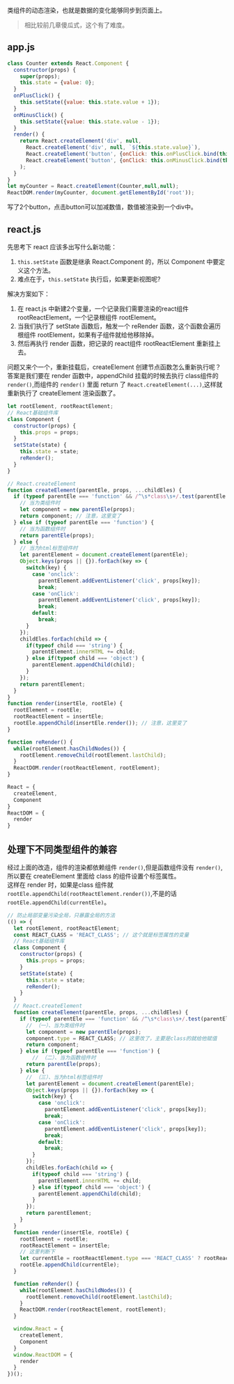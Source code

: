类组件的动态渲染，也就是数据的变化能够同步到页面上。

> 相比较前几章傻瓜式，这个有了难度。

## app.js
```js
class Counter extends React.Component {
  constructor(props) {
    super(props);
    this.state = {value: 0};
  }
  onPlusClick() {
    this.setState({value: this.state.value + 1});
  }
  onMinusClick() {
    this.setState({value: this.state.value - 1});
  }
  render() {
    return React.createElement('div', null,
      React.createElement('div', null, `${this.state.value}`),
      React.createElement('button', {onClick: this.onPlusClick.bind(this)}, '+'),
      React.createElement('button', {onClick: this.onMinusClick.bind(this)}, '-')
    );
  }
}
let myCounter = React.createElement(Counter,null,null);
ReactDOM.render(myCounter, document.getElementById('root'));
```
写了2个button，点击button可以加减数值，数值被渲染到一个div中。

## react.js
先思考下 react 应该多出写什么新功能：
1. `this.setState` 函数是继承 React.Component 的，所以 Component 中要定义这个方法。
2. 难点在于，`this.setState` 执行后，如果更新视图呢?

解决方案如下：
1. 在 react.js 中新建2个变量，一个记录我们需要渲染的react组件 rootReactElement，一个记录根组件 rootElement。
2. 当我们执行了 setState 函数后，触发一个 reRender 函数，这个函数会遍历根组件 rootElement，如果有子组件就给他移除掉。
3. 然后再执行 render 函数，把记录的 react组件 rootReactElement 重新挂上去。

问题又来个一个，重新挂载后，createElement 创建节点函数怎么重新执行呢？  
答案是我们要在 render 函数中，appendChild 挂载的时候去执行 class组件的 `render()`,而组件的 `render()` 里面 return 了 `React.createElement(...)`,这样就重新执行了 createElement 渲染函数了。

```js
let rootElement, rootReactElement;
// React基础组件库
class Component {
  constructor(props) {
    this.props = props;
  }
  setState(state) {
    this.state = state;
    reRender();
  }
}

// React.createElement
function createElement(parentEle, props, ...childEles) {
  if (typeof parentEle === 'function' && /^\s*class\s+/.test(parentEle.toString())) {
    // 当为类组件时
    let component = new parentEle(props);
    return component; // 注意，这里变了
  } else if (typeof parentEle === 'function') {
    // 当为函数组件时
    return parentEle(props);
  } else {
    // 当为html标签组件时
    let parentElement = document.createElement(parentEle);
    Object.keys(props || {}).forEach(key => {
      switch(key) {
        case 'onclick':
          parentElement.addEventListener('click', props[key]);
          break;
        case 'onClick':
          parentElement.addEventListener('click', props[key]);
          break;
        default:
          break;
      }
    });
    childEles.forEach(child => {
      if(typeof child === 'string') {
        parentElement.innerHTML += child;
      } else if(typeof child === 'object') {
        parentElement.appendChild(child);
      }
    });
    return parentElement;
  }
}
function render(insertEle, rootEle) {
  rootElement = rootEle;
  rootReactElement = insertEle;
  rootEle.appendChild(insertEle.render()); // 注意，这里变了
}

function reRender() {
  while(rootElement.hasChildNodes()) {
    rootElement.removeChild(rootElement.lastChild);
  }
  ReactDOM.render(rootReactElement, rootElement);
}

React = {
  createElement,
  Component
}
ReactDOM = {
  render
}
```

## 处理下不同类型组件的兼容
经过上面的改造，组件的渲染都依赖组件 `render()`,但是函数组件没有 `render()`,所以要在 createElement 里面给 class 的组件设置个标签属性。  
这样在 render 时，如果是class 组件就 `rootEle.appendChild(rootReactElement.render())`,不是的话 `rootEle.appendChild(currentEle)`。
```js
// 防止局部变量污染全局，只暴露全局的方法
(() => {
  let rootElement, rootReactElement;
  const REACT_CLASS = 'REACT_CLASS'; // 这个就是标签属性的变量
  // React基础组件库
  class Component {
    constructor(props) {
      this.props = props;
    }
    setState(state) {
      this.state = state;
      reRender();
    }
  }
  // React.createElement
  function createElement(parentEle, props, ...childEles) {
    if (typeof parentEle === 'function' && /^\s*class\s+/.test(parentEle.toString())) {
      // （一）、当为类组件时
      let component = new parentEle(props);
      component.type = REACT_CLASS; // 这里改了，主要是class的就给他赋值
      return component;
    } else if (typeof parentEle === 'function') {
        // （二）、当为函数组件时
      return parentEle(props);
    } else {
      // （三）、当为html标签组件时
      let parentElement = document.createElement(parentEle);
      Object.keys(props || {}).forEach(key => {
        switch(key) {
          case 'onclick':
            parentElement.addEventListener('click', props[key]);
            break;
          case 'onClick':
            parentElement.addEventListener('click', props[key]);
            break;
          default:
            break;
        }
      });
      childEles.forEach(child => {
        if(typeof child === 'string') {
          parentElement.innerHTML += child;
        } else if(typeof child === 'object') {
          parentElement.appendChild(child);
        }
      });
      return parentElement;
    }
  }
  function render(insertEle, rootEle) {
    rootElement = rootEle;
    rootReactElement = insertEle;
    // 这里判断下
    let currentEle = rootReactElement.type === 'REACT_CLASS' ? rootReactElement.render() : rootReactElement;
    rootEle.appendChild(currentEle);
  }

  function reRender() {
    while(rootElement.hasChildNodes()) {
      rootElement.removeChild(rootElement.lastChild);
    }
    ReactDOM.render(rootReactElement, rootElement);
  }

  window.React = {
    createElement,
    Component
  }
  window.ReactDOM = {
    render
  }
})();
```
